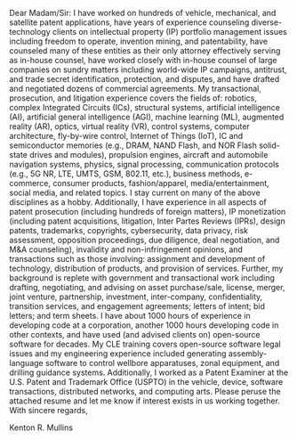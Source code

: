 Dear Madam/Sir:
I have worked on hundreds of vehicle, mechanical, and satellite patent applications, have years of experience counseling diverse-technology clients on intellectual property (IP) portfolio management issues including freedom to operate, invention mining, and patentability, have counseled many of these entities as their only attorney effectively serving as in-house counsel, have worked closely with in-house counsel of large companies on sundry matters including world-wide IP campaigns, antitrust, and trade secret identification, protection, and disputes, and have drafted and negotiated dozens of commercial agreements.
My transactional, prosecution, and litigation experience covers the fields of: robotics, complex Integrated Circuits (ICs), structural systems, artificial intelligence (AI), artificial general intelligence (AGI), machine learning (ML), augmented reality (AR), optics, virtual reality (VR), control systems, computer architecture, fly-by-wire control, Internet of Things (IoT), IC and semiconductor memories (e.g., DRAM, NAND Flash, and NOR Flash solid-state drives and modules), propulsion engines, aircraft and automobile navigation systems, physics, signal processing, communication protocols (e.g., 5G NR, LTE, UMTS, GSM, 802.11, etc.), business methods, e-commerce, consumer products, fashion/apparel, media/entertainment, social media, and related topics.  I stay current on many of the above disciplines as a hobby.
Additionally, I have experience in all aspects of patent prosecution (including hundreds of foreign matters), IP monetization (including patent acquisitions, litigation, Inter Partes Reviews (IPRs), design patents, trademarks, copyrights, cybersecurity, data privacy, risk assessment, opposition proceedings, due diligence, deal negotiation, and M&A counseling), invalidity and non-infringement opinions, and transactions such as those involving: assignment and development of technology, distribution of products, and provision of services. 
Further, my background is replete with government and transactional work including drafting, negotiating, and advising on asset purchase/sale, license, merger, joint venture, partnership, investment, inter-company, confidentiality, transition services, and engagement agreements; letters of intent; bid letters; and term sheets. 
I have about 1000 hours of experience in developing code at a corporation, another 1000 hours developing code in other contexts, and have used (and advised clients on) open-source software for decades.  My CLE training covers open-source software legal issues and my engineering experience included generating assembly-language software to control wellbore apparatuses, zonal equipment, and drilling guidance systems.  Additionally, I worked as a Patent Examiner at the U.S. Patent and Trademark Office (USPTO) in the vehicle, device, software transactions, distributed networks, and computing arts.
Please peruse the attached resume and let me know if interest exists in us working together.
With sincere regards, 
 
Kenton R. Mullins
